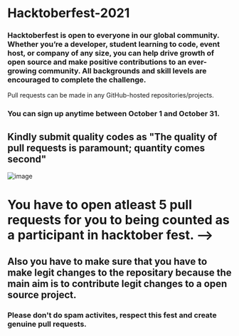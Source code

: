 # Hacktoberfest-2021

### Hacktoberfest is open to everyone in our global community. Whether you’re a developer, student learning to code, event host, or company of any size, you can help drive growth of open source and make positive contributions to an ever-growing community. All backgrounds and skill levels are encouraged to complete the challenge.

Pull requests can be made in any GitHub-hosted repositories/projects.
### You can sign up anytime between October 1 and October 31.

## Kindly submit quality codes as "The quality of pull requests is paramount; quantity comes second"

![image](https://user-images.githubusercontent.com/56711086/135704901-a65d0bb8-a94d-49ce-8819-d289f3c0892f.png)


# You have to open atleast 5 pull requests for you to being counted as a participant in hacktober fest.  -->
## Also you have to make sure that you have to make legit changes to the repositary because the main aim is to contribute legit changes to a open source project.
### Please don't do spam activites, respect this fest and create genuine pull requests.
